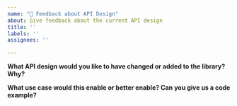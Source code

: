 ```yaml
---
name: "💬 Feedback about API Design"
about: Give feedback about the current API design
title: ''
labels: ''
assignees: ''

---
```


**What API design would you like to have changed or added to the library? Why?**

**What use case would this enable or better enable? Can you give us a code example?**

